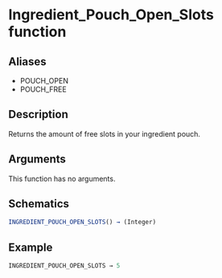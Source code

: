 # Ingredient_Pouch_Open_Slots function

## Aliases

- POUCH_OPEN
- POUCH_FREE

## Description

Returns the amount of free slots in your ingredient pouch.

## Arguments

This function has no arguments.

## Schematics

```js
INGREDIENT_POUCH_OPEN_SLOTS() → (Integer)
```

## Example

```js
INGREDIENT_POUCH_OPEN_SLOTS → 5
```
